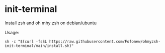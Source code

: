 # init-terminal

Install zsh and oh mhy zsh on debian/ubuntu

Usage:
```shell
sh -c "$(curl -fsSL https://raw.githubusercontent.com/Fofonew/ohmyzsh-init-terminal/main/install.sh)"
```
